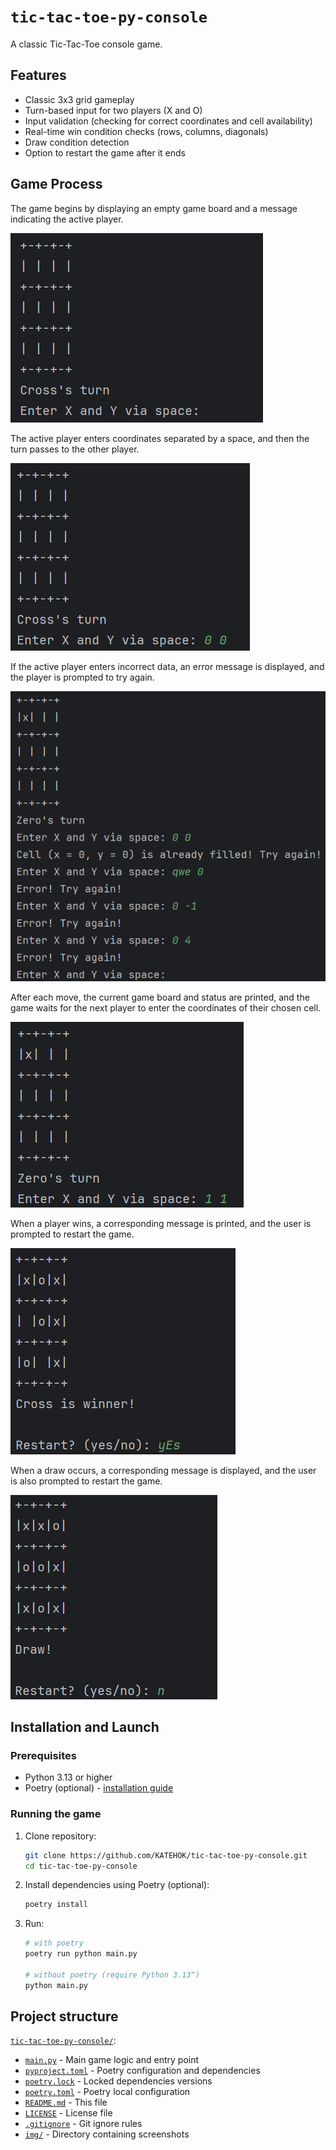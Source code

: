 # `tic-tac-toe-py-console`

A classic Tic-Tac-Toe console game.

## Features

*   Classic 3x3 grid gameplay
*   Turn-based input for two players (X and O)
*   Input validation (checking for correct coordinates and cell availability)
*   Real-time win condition checks (rows, columns, diagonals)
*   Draw condition detection
*   Option to restart the game after it ends


## Game Process

The game begins by displaying an empty game board and a message indicating the active player.

![Starting game](./img/start.png)

The active player enters coordinates separated by a space, and then the turn passes to the other player.

![First move](./img/first_turn.png)

If the active player enters incorrect data, an error message is displayed, and the player is prompted to try again.

![Validation](./img/input_validation.png)

After each move, the current game board and status are printed, and the game waits for the next player to enter the coordinates of their chosen cell.

![Second move](./img/second_turn.png)

When a player wins, a corresponding message is printed, and the user is prompted to restart the game.

![Win](./img/win_restart_yes.png)

When a draw occurs, a corresponding message is displayed, and the user is also prompted to restart the game.

![Draw](./img/draw_restart_no.png)


## Installation and Launch

### Prerequisites

- Python 3.13 or higher
- Poetry (optional) - [installation guide](https://python-poetry.org/docs/#installation)

### Running the game

1. Clone repository:
    ```bash
    git clone https://github.com/KATEHOK/tic-tac-toe-py-console.git
    cd tic-tac-toe-py-console
    ```

2. Install dependencies using Poetry (optional):
    ```bash
    poetry install
    ```

3.  Run:
    ```bash
    # with poetry   
    poetry run python main.py
    
    # without poetry (require Python 3.13^)
    python main.py
    ```


## Project structure

[`tic-tac-toe-py-console/`](https://github.com/KATEHOK/tic-tac-toe-py-console/):
- [`main.py`](https://github.com/KATEHOK/tic-tac-toe-py-console/main.py)               - Main game logic and entry point
- [`pyproject.toml`](https://github.com/KATEHOK/tic-tac-toe-py-console/pyproject.toml) - Poetry configuration and dependencies
- [`poetry.lock`](https://github.com/KATEHOK/tic-tac-toe-py-console/poetry.lock)       - Locked dependencies versions
- [`poetry.toml`](https://github.com/KATEHOK/tic-tac-toe-py-console/poetry.toml)       - Poetry local configuration
- [`README.md`](https://github.com/KATEHOK/tic-tac-toe-py-console/README.md)           - This file
- [`LICENSE`](https://github.com/KATEHOK/tic-tac-toe-py-console/LICENSE)               - License file
- [`.gitignore`](https://github.com/KATEHOK/tic-tac-toe-py-console/.gitignore)         - Git ignore rules
- [`img/`](https://github.com/KATEHOK/tic-tac-toe-py-console/img)                      - Directory containing screenshots